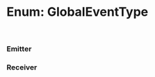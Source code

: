 # Enum: GlobalEventType

<br/>

### Emitter

<Enum name="GlobalEventType" member="Emitter" value="0" refpath="globaleventtype" />

### Receiver

<Enum name="GlobalEventType" member="Receiver" value="1" refpath="globaleventtype" />
